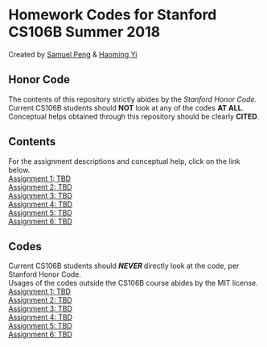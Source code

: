 # Homework Codes for Stanford CS106B Summer 2018
Created by <a href="mailto:samueljp@stanford.edu">Samuel Peng</a> & <a href="mailto:yhm@stanford.edu">Haoming Yi</a>
## Honor Code
The contents of this repository strictly abides by the <i>Stanford Honor Code</i>. <br />
Current CS106B students should <b>NOT</b> look at any of the codes <b>AT ALL</b>. <br />
Conceptual helps obtained through this repository should be clearly <b>CITED</b>.
## Contents
For the assignment descriptions and conceptual help, click on the link below. <br />
<a href="assignments/hw1">Assignment 1: TBD</a> <br />
<a href="assignments/hw2">Assignment 2: TBD</a> <br />
<a href="assignments/hw3">Assignment 3: TBD</a> <br />
<a href="assignments/hw4">Assignment 4: TBD</a> <br />
<a href="assignments/hw5">Assignment 5: TBD</a> <br />
<a href="assignments/hw6">Assignment 6: TBD</a>
## Codes
Current CS106B students should <b><i> NEVER </i></b> directly look at the code, per Stanford Honor Code. <br />
Usages of the codes outside the CS106B course abides by the MIT license. <br />
<a href="codes/hw1">Assignment 1: TBD</a> <br />
<a href="codes/hw2">Assignment 2: TBD</a> <br />
<a href="codes/hw3">Assignment 3: TBD</a> <br />
<a href="codes/hw4">Assignment 4: TBD</a> <br />
<a href="codes/hw5">Assignment 5: TBD</a> <br />
<a href="codes/hw6">Assignment 6: TBD</a>

